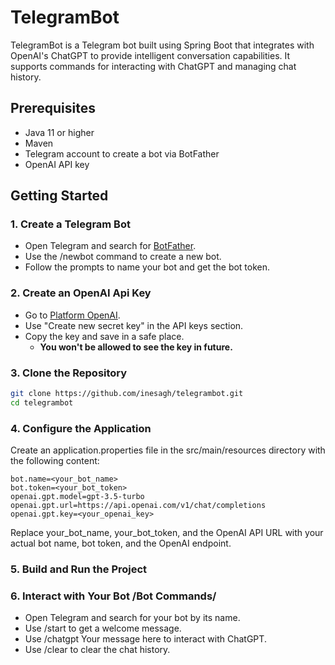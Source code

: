 # TelegramBot

TelegramBot is a Telegram bot built using Spring Boot that integrates with OpenAI's ChatGPT to provide intelligent conversation capabilities. It supports commands for interacting with ChatGPT and managing chat history.

## Prerequisites
- Java 11 or higher
- Maven
- Telegram account to create a bot via BotFather
- OpenAI API key

## Getting Started
### 1. Create a Telegram Bot
   - Open Telegram and search for [BotFather](https://web.telegram.org/k/#@BotFather).
   - Use the /newbot command to create a new bot.
   - Follow the prompts to name your bot and get the bot token.

### 2. Create an OpenAI Api Key
- Go to [Platform OpenAI](https://platform.openai.com).
- Use "Create new secret key" in the API keys section.
- Copy the key and save in a safe place.
  - **You won't be allowed to see the key in future.**

### 3. Clone the Repository
```bash
git clone https://github.com/inesagh/telegrambot.git
cd telegrambot
```
### 4. Configure the Application
   Create an application.properties file in the src/main/resources directory with the following content:
```properties
bot.name=<your_bot_name>
bot.token=<your_bot_token>
openai.gpt.model=gpt-3.5-turbo
openai.gpt.url=https://api.openai.com/v1/chat/completions
openai.gpt.key=<your_openai_key>
```
Replace your_bot_name, your_bot_token, and the OpenAI API URL with your actual bot name, bot token, and the OpenAI endpoint.

### 5. Build and Run the Project

### 6. Interact with Your Bot /Bot Commands/
- Open Telegram and search for your bot by its name.
- Use /start to get a welcome message.
- Use /chatgpt Your message here to interact with ChatGPT.
- Use /clear to clear the chat history.



